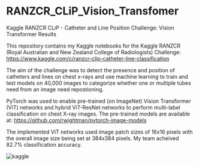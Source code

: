 # RANZCR_CLiP_Vision_Transfomer
Kaggle RANZCR CLiP - Catheter and Line Position Challenge: Vision Transformer Results

This repository contains my Kaggle notebooks for the Kaggle RANZCR (Royal Australian and New Zealand College of Radiologists) Challenge: https://www.kaggle.com/c/ranzcr-clip-catheter-line-classification

The aim of the challenge was to detect the presence and position of catheters and lines on chest x-rays and use machine learning to train and test models on 40,000 images to categorize whether one or multiple tubes need from an image need repostioning.

PyTorch was used to enable pre-trained (on ImageNet) Vision Transformer (ViT) networks and hybrid ViT-ResNet networks to perform multi-label classification on chest X-ray images. The pre-trained models are available at: https://github.com/rwightman/pytorch-image-models

The implemented ViT networks used image patch sizes of 16x16 pixels with the overall image size being set at 384x384 pixels. My team acheived 82.7% classification accuracy.

![kaggle](https://user-images.githubusercontent.com/60627318/116559405-5668da00-a8f8-11eb-9b32-81f38e534b6e.png)
